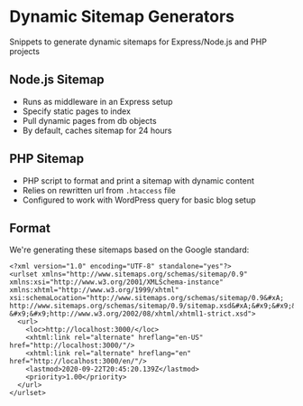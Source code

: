 # Dynamic Sitemap Generators

Snippets to generate dynamic sitemaps for Express/Node.js and PHP projects

## Node.js Sitemap

-   Runs as middleware in an Express setup
-   Specify static pages to index
-   Pull dynamic pages from db objects
-   By default, caches sitemap for 24 hours

## PHP Sitemap

-   PHP script to format and print a sitemap with dynamic content
-   Relies on rewritten url from `.htaccess` file
-   Configured to work with WordPress query for basic blog setup

## Format

We're generating these sitemaps based on the Google standard:

```
<?xml version="1.0" encoding="UTF-8" standalone="yes"?>
<urlset xmlns="http://www.sitemaps.org/schemas/sitemap/0.9" xmlns:xsi="http://www.w3.org/2001/XMLSchema-instance" xmlns:xhtml="http://www.w3.org/1999/xhtml" xsi:schemaLocation="http://www.sitemaps.org/schemas/sitemap/0.9&#xA; http://www.sitemaps.org/schemas/sitemap/0.9/sitemap.xsd&#xA;&#x9;&#x9;&#x9;http://www.w3.org/1999/xhtml&#xA;    &#x9;&#x9;http://www.w3.org/2002/08/xhtml/xhtml1-strict.xsd">
  <url>
    <loc>http://localhost:3000/</loc>
    <xhtml:link rel="alternate" hreflang="en-US" href="http://localhost:3000/"/>
    <xhtml:link rel="alternate" hreflang="en" href="http://localhost:3000/en/"/>
    <lastmod>2020-09-22T20:45:20.139Z</lastmod>
    <priority>1.00</priority>
  </url>
</urlset>
```

